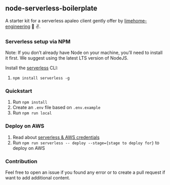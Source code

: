 ## node-serverless-boilerplate

A starter kit for a serverless apaleo client gently offer by [limehome-engineering](https://medium.com/limehome-engineering) 🙌 ✌️.

### Serverless setup via NPM

Note: If you don’t already have Node on your machine, you’ll need to install it first. We suggest using the latest LTS version of NodeJS.

Install the [serverless](https://www.serverless.com/framework/docs/getting-started/) CLI:

1. `npm install serverless -g`

### Quickstart

1. Run `npm install`
2. Create an `.env` file based on `.env.example`
3. Run `npm run local`

### Deploy on AWS

1. Read about [serverless & AWS credentials](https://www.serverless.com/framework/docs/providers/aws/guide/credentials/)
2. Run `npm run serverless -- deploy --stage={stage to deploy for}` to deploy on AWS

### Contribution

Feel free to open an issue if you found any error or to create a pull request if want to add additional content.
